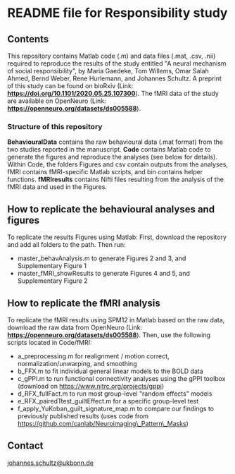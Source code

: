 # README file for Responsibility study

## Contents
This repository contains Matlab code (.m) and data files (.mat, .csv, .nii) required to reproduce the results of the study entitled "A neural mechanism of social responsibility", by Maria Gaedeke, Tom Willems, Omar Salah Ahmed, Bernd Weber, Rene Hurlemann, and Johannes Schultz. A preprint of this study can be found on bioRxiv (Link: __https://doi.org/10.1101/2020.05.25.107300__). The fMRI data of the study are available on OpenNeuro (Link: __https://openneuro.org/datasets/ds005588__).

### Structure of this repository
__BehaviouralData__ contains the raw behavioural data (.mat format) from the two studies reported in the manuscript.
__Code__ contains Matlab code to generate the figures and reproduce the analyses (see below for details). Within Code, the folders Figures and csv contain outputs from the analyses, fMRI contains fMRI-specific Matlab scripts, and bin contains helper functions.
__fMRIresults__ contains Nifti files resulting from the analysis of the fMRI data and used in the Figures.

## How to replicate the behavioural analyses and figures
To replicate the results Figures using Matlab:
First, download the repository and add all folders to the path.
Then run:

- master\_behavAnalysis.m to generate Figures 2 and 3, and Supplementary Figure 1
- master\_fMRI\_showResults to generate Figures 4 and 5, and Supplementary Figure 2

## How to replicate the fMRI analysis
To replicate the fMRI results using SPM12 in Matlab based on the raw data, download the raw data from OpenNeuro (Link: __https://openneuro.org/datasets/ds005588__). Then, use the following scripts located in Code/fMRI:

- a\_preprocessing.m for realignment / motion correct, normalization/unwarping, and smoothing
- b\_FFX.m to fit individual general linear models to the BOLD data
- c\_gPPI.m to run functional connectivity analyses using the gPPI toolbox (download on https://www.nitrc.org/projects/gppi)
- d\_RFX\_fullFact.m to run most group-level "random effects" models
- e\_RFX\_pairedTtest\_guiltEffect.m for a specific group-level test
- f\_apply\_YuKoban\_guilt\_signature\_map.m to compare our findings to previously published results (uses code from https://github.com/canlab/Neuroimaging\_Pattern\_Masks)

## Contact
johannes.schultz@ukbonn.de
